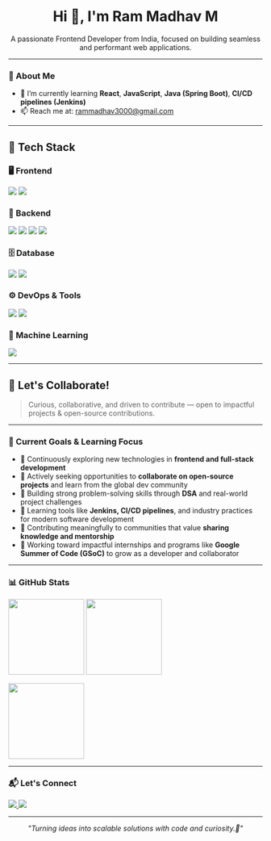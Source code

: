 <h1 align="center">Hi 👋, I'm Ram Madhav M</h1>

<p align="center">
A passionate Frontend Developer from India, focused on building seamless and performant web applications.
</p>

---

### 🚀 About Me

- 🌱 I’m currently learning **React**, **JavaScript**, **Java (Spring Boot)**, **CI/CD pipelines (Jenkins)**
- 📫 Reach me at: [rammadhav3000@gmail.com](mailto:rammadhav3000@gmail.com)


---

## 🚀 Tech Stack

### 🖥️ Frontend
<p>
  <img src="https://img.shields.io/badge/JavaScript-F7DF1E?logo=javascript&logoColor=black&style=for-the-badge" />
  <img src="https://img.shields.io/badge/React-20232A?logo=react&logoColor=61DAFB&style=for-the-badge" />
</p>

### 🧠 Backend
<p>
  <img src="https://img.shields.io/badge/Java-ED8B00?logo=java&logoColor=white&style=for-the-badge" />
  <img src="https://img.shields.io/badge/Spring%20Boot-6DB33F?logo=springboot&logoColor=white&style=for-the-badge" />
  <img src="https://img.shields.io/badge/Node.js-339933?logo=nodedotjs&logoColor=white&style=for-the-badge" />
  <img src="https://img.shields.io/badge/Express.js-000000?logo=express&logoColor=white&style=for-the-badge" />
</p>

### 🗄️ Database
<p>
  <img src="https://img.shields.io/badge/MongoDB-47A248?logo=mongodb&logoColor=white&style=for-the-badge" />
  <img src="https://img.shields.io/badge/MySQL-4479A1?logo=mysql&logoColor=white&style=for-the-badge" />
</p>

### ⚙️ DevOps & Tools
<p>
  <img src="https://img.shields.io/badge/Jenkins-D24939?logo=jenkins&logoColor=white&style=for-the-badge" />
  <img src="https://img.shields.io/badge/Git-F05032?logo=git&logoColor=white&style=for-the-badge" />
</p>

### 🧪 Machine Learning
<p>
  <img src="https://img.shields.io/badge/TensorFlow-FF6F00?logo=tensorflow&logoColor=white&style=for-the-badge" />
</p>

---

## 🤝 Let's Collaborate!

> Curious, collaborative, and driven to contribute — open to impactful projects & open-source contributions.

---



### 🔭 Current Goals & Learning Focus

- 🌱 Continuously exploring new technologies in **frontend and full-stack development**
- 🤝 Actively seeking opportunities to **collaborate on open-source projects** and learn from the global dev community
- 🧠 Building strong problem-solving skills through **DSA** and real-world project challenges
- 🔧 Learning tools like **Jenkins, CI/CD pipelines**, and industry practices for modern software development
- 💬 Contributing meaningfully to communities that value **sharing knowledge and mentorship**
- 🚀 Working toward impactful internships and programs like **Google Summer of Code (GSoC)** to grow as a developer and collaborator

---

### 📊 GitHub Stats

<p align="left">
  <img src="https://github-readme-stats.vercel.app/api?username=Ram-madhav05&show_icons=true&theme=github_dark&count_private=true" height="150"/>
  <img src="https://github-readme-streak-stats.herokuapp.com/?user=Ram-madhav05&theme=github_dark" height="150"/>
</p>

<p align="left">
  <img src="https://github-readme-stats.vercel.app/api/top-langs/?username=Ram-madhav05&layout=compact&theme=github_dark" height="150"/>
</p>

---

### 📬 Let's Connect

<p align="left">
  <a href="https://www.linkedin.com/in/ram-madhav-m-420466336/" target="_blank">
    <img src="https://img.shields.io/badge/LinkedIn-Connect-blue?style=for-the-badge&logo=linkedin" />
  </a>
  <a href="https://github.com/Ram-madhav05" target="_blank">
    <img src="https://img.shields.io/badge/GitHub-Follow-black?style=for-the-badge&logo=github" />
  </a>
</p>

---

<p align="center"><em>"Turning ideas into scalable solutions with code and curiosity.🚀"</em></p>

